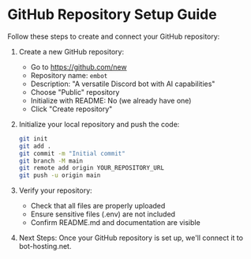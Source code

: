 # GitHub Repository Setup Guide

Follow these steps to create and connect your GitHub repository:

1. Create a new GitHub repository:
   - Go to https://github.com/new
   - Repository name: `embot`
   - Description: "A versatile Discord bot with AI capabilities"
   - Choose "Public" repository
   - Initialize with README: No (we already have one)
   - Click "Create repository"

2. Initialize your local repository and push the code:
   ```bash
   git init
   git add .
   git commit -m "Initial commit"
   git branch -M main
   git remote add origin YOUR_REPOSITORY_URL
   git push -u origin main
   ```

3. Verify your repository:
   - Check that all files are properly uploaded
   - Ensure sensitive files (.env) are not included
   - Confirm README.md and documentation are visible

4. Next Steps:
   Once your GitHub repository is set up, we'll connect it to bot-hosting.net.
